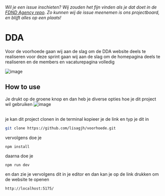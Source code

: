 *Wil je een issue inschieten? Wij zouden het fijn vinden als je dat doet in de [FDND Agency repo](https://github.com/fdnd-agency/voorhoede). Zo kunnen wij de issue meenemen is ons projectboard, en blijft alles op een plaats!*

# DDA

Voor de voorhoede gaan wij aan de slag om de DDA website deels te realiseren 
voor deze sprint gaan wij aan de slag om de homepagina deels te realiseren en
de members en vacaturepagina volledig


![image](https://github.com/user-attachments/assets/a4cb6b31-f5cd-4649-88f5-ef77eedb61d9)




## How to use

Je drukt op de groene knop en dan heb je diverse opties hoe je dit project wil gebruiken
![image](https://github.com/user-attachments/assets/3edf0242-a69d-4895-b95a-111f7633a6ee)

<br>
je kan dit project clonen in de terminal kopieer je de link en typ je dit in

```bash
git clone https://github.com/lisagjh/voorhoede.git

```
vervolgens doe je 
```
npm install
```
daarna doe je 
```
npm run dev
```
en dan zie je vervolgens dit in je editor en dan kan je op de link drukken om de website te openen
```
http://localhost:5175/
```



